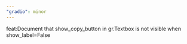 ```yaml
---
"gradio": minor
---
```


feat:Document that show_copy_button in gr.Textbox is not visible when show_label=False
